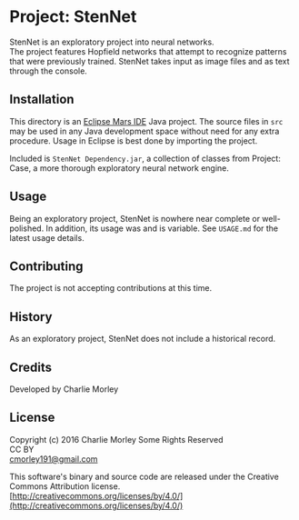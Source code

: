 # Project: StenNet

StenNet is an exploratory project into neural networks.  
The project features Hopfield networks that attempt to
recognize patterns that were previously trained.
StenNet takes input as image files and as text through
the console.

## Installation

This directory is an 
[Eclipse Mars IDE](https://projects.eclipse.org/releases/mars) 
Java project. The source files in `src` may be used in any Java
development space without need for any extra procedure. Usage in
Eclipse is best done by importing the project.

Included is `StenNet Dependency.jar`, a collection of classes
from Project: Case, a more thorough exploratory neural network 
engine.

## Usage

Being an exploratory project, StenNet is nowhere near complete or
well-polished. In addition, its usage was and is variable. See
`USAGE.md` for the latest usage details.

## Contributing

The project is not accepting contributions at this time.

## History

As an exploratory project, StenNet does not include a historical
record.

## Credits

Developed by Charlie Morley

## License

Copyright (c) 2016 Charlie Morley Some Rights Reserved  
CC BY  
cmorley191@gmail.com

This software's binary and source code are released under the 
Creative Commons Attribution license.  
[http://creativecommons.org/licenses/by/4.0/](http://creativecommons.org/licenses/by/4.0/)